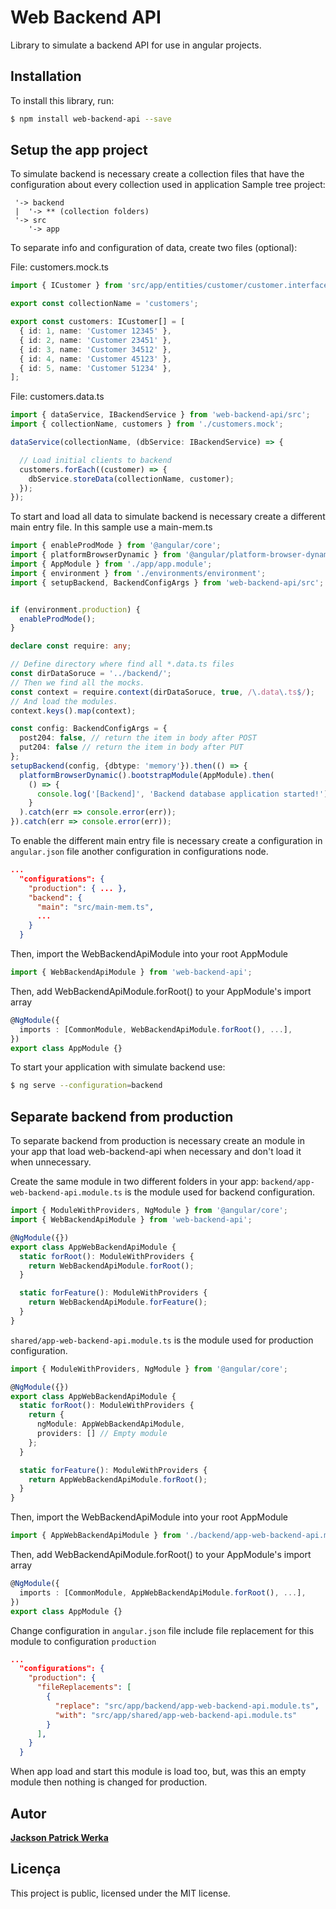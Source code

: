# Web Backend API

Library to simulate a backend API for use in angular projects.

## Installation

To install this library, run:

```bash
$ npm install web-backend-api --save
```

## Setup the app project

To simulate backend is necessary create a collection files that have the configuration about every collection used in application
Sample tree project:
```
 '-> backend
 |  '-> ** (collection folders)
 '-> src
    '-> app
```

To separate info and configuration of data, create two files (optional):

File: customers.mock.ts
```typescript
import { ICustomer } from 'src/app/entities/customer/customer.interface';

export const collectionName = 'customers';

export const customers: ICustomer[] = [
  { id: 1, name: 'Customer 12345' },
  { id: 2, name: 'Customer 23451' },
  { id: 3, name: 'Customer 34512' },
  { id: 4, name: 'Customer 45123' },
  { id: 5, name: 'Customer 51234' },
];
```

File: customers.data.ts
```typescript
import { dataService, IBackendService } from 'web-backend-api/src';
import { collectionName, customers } from './customers.mock';

dataService(collectionName, (dbService: IBackendService) => {

  // Load initial clients to backend
  customers.forEach((customer) => {
    dbService.storeData(collectionName, customer);
  });
});
```

To start and load all data to simulate backend is necessary create a different main entry file. 
In this sample use a main-mem.ts

```typescript
import { enableProdMode } from '@angular/core';
import { platformBrowserDynamic } from '@angular/platform-browser-dynamic';
import { AppModule } from './app/app.module';
import { environment } from './environments/environment';
import { setupBackend, BackendConfigArgs } from 'web-backend-api/src';


if (environment.production) {
  enableProdMode();
}

declare const require: any;

// Define directory where find all *.data.ts files
const dirDataSoruce = '../backend/';
// Then we find all the mocks.
const context = require.context(dirDataSoruce, true, /\.data\.ts$/);
// And load the modules.
context.keys().map(context);

const config: BackendConfigArgs = {
  post204: false, // return the item in body after POST
  put204: false // return the item in body after PUT
};
setupBackend(config, {dbtype: 'memory'}).then(() => {
  platformBrowserDynamic().bootstrapModule(AppModule).then(
    () => {
      console.log('[Backend]', 'Backend database application started!');
    }
  ).catch(err => console.error(err));
}).catch(err => console.error(err));

```

To enable the different main entry file is necessary create a configuration in `angular.json` file another configuration in configurations node.
```json
...
  "configurations": {
    "production": { ... },
    "backend": {
      "main": "src/main-mem.ts",
      ...
    }
  }
```

Then, import the WebBackendApiModule into your root AppModule

```typescript
import { WebBackendApiModule } from 'web-backend-api';
```

Then, add WebBackendApiModule.forRoot() to your AppModule's import array

```typescript
@NgModule({
  imports : [CommonModule, WebBackendApiModule.forRoot(), ...],
})
export class AppModule {}
```

To start your application with simulate backend use:
```bash
$ ng serve --configuration=backend
```

## Separate backend from production

To separate backend from production is necessary create an module in your app that load web-backend-api when necessary and don't load it when unnecessary.

Create the same module in two different folders in your app:
`backend/app-web-backend-api.module.ts` is the module used for backend configuration.
```typescript
import { ModuleWithProviders, NgModule } from '@angular/core';
import { WebBackendApiModule } from 'web-backend-api';

@NgModule({})
export class AppWebBackendApiModule {
  static forRoot(): ModuleWithProviders {
    return WebBackendApiModule.forRoot();
  }

  static forFeature(): ModuleWithProviders {
    return WebBackendApiModule.forFeature();
  }
}
```

`shared/app-web-backend-api.module.ts` is the module used for production configuration.
```typescript
import { ModuleWithProviders, NgModule } from '@angular/core';

@NgModule({})
export class AppWebBackendApiModule {
  static forRoot(): ModuleWithProviders {
    return {
      ngModule: AppWebBackendApiModule,
      providers: [] // Empty module
    };
  }

  static forFeature(): ModuleWithProviders {
    return AppWebBackendApiModule.forRoot();
  }
}
```
Then, import the WebBackendApiModule into your root AppModule

```typescript
import { AppWebBackendApiModule } from './backend/app-web-backend-api.module';
```

Then, add WebBackendApiModule.forRoot() to your AppModule's import array

```typescript
@NgModule({
  imports : [CommonModule, AppWebBackendApiModule.forRoot(), ...],
})
export class AppModule {}
```
Change configuration in `angular.json` file include file replacement for this module to configuration `production`
```json
...
  "configurations": {
    "production": { 
      "fileReplacements": [
        {
          "replace": "src/app/backend/app-web-backend-api.module.ts",
          "with": "src/app/shared/app-web-backend-api.module.ts"
        }
      ],
    }
  }
```
When app load and start this module is load too, but, was this an empty module then nothing is changed for production.

## Autor

[**Jackson Patrick Werka**](mailto:jpwerka@gmail.com)

## Licença

This project is public, licensed under the MIT license.
